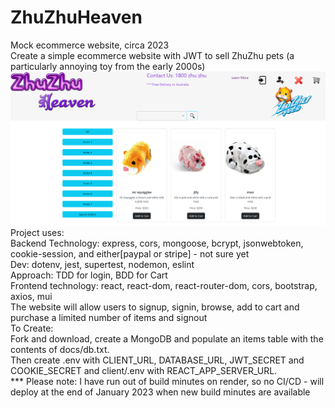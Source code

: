# ZhuZhuHeaven
Mock ecommerce website, circa 2023 <br>
Create a simple ecommerce website with JWT to sell ZhuZhu pets (a particularly annoying toy from the early 2000s) <br>
![Zhuzhu](/docs/logo.png?raw=true "Home Page") <br>
Project uses: <br>
Backend Technology: express, cors, mongoose, bcrypt, jsonwebtoken, cookie-session, and either[paypal or stripe] - not sure yet<br>
	Dev: dotenv, jest, supertest, nodemon, eslint <br>
Approach: TDD for login, BDD for Cart<br>
Frontend technology: react, react-dom, react-router-dom, cors, bootstrap, axios, mui <br>
The website will allow users to signup, signin, browse, add to cart and purchase a limited number of items and signout <br>
To Create: <br> Fork and download, create a MongoDB and populate an items table with the contents of docs/db.txt. <br> Then create .env with CLIENT_URL, DATABASE_URL, JWT_SECRET and COOKIE_SECRET and client/.env with REACT_APP_SERVER_URL.<br>
*** Please note: I have run out of build minutes on render, so no CI/CD - will deploy at the end of January 2023 when new build minutes are available
